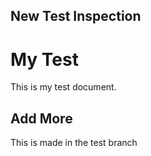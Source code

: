 ## New Test Inspection

# My Test

This is my test document.

## Add More

This is made in the test branch
